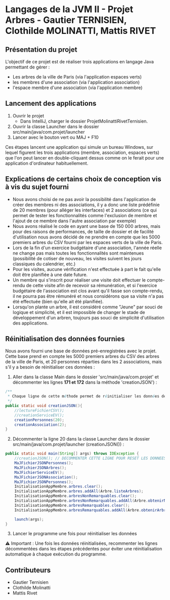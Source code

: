 # Langages de la JVM II - Projet Arbres - Gautier TERNISIEN, Clothilde MOLINATTI, Mattis RIVET

## Présentation du projet
L'objectif de ce projet est de réaliser trois applications
en langage Java permettant de gérer :
- Les arbres de la ville de Paris (via l'application espaces verts)
- les membres d'une association (via l'application association)
- l'espace membre d'une association (via l'application membre)


## Lancement des applications
1. Ouvrir le projet 
   - Dans IntelliJ, charger le dossier ProjetMolinattiRivetTernisien.
2. Ouvrir la classe Launcher dans le dossier src/main/java/com.projet/launcher
3. Lancer avec le bouton vert ou MAJ + F10

Ces étapes lancent une application qui simule un bureau Windows, sur lequel 
figurent les trois applications (membre, association, espaces verts) que l'on peut 
lancer en double-cliquant dessus comme on le ferait pour une application
d'ordinateur habituellement.

## Explications de certains choix de conception vis à vis du sujet fourni
- Nous avons choisi de ne pas avoir la possibilité dans l'application de créer des membres ni des associations, 
il y a donc une liste prédéfinie de 20 membres (pour alléger les interfaces) et 2 associations 
(ce qui permet de tester les fonctionnalités comme l'exclusion de membre et l'ajout de ce membre dans l'autre association par exemple)
- Nous avons réalisé le code en ayant une base de 150 000 arbres, mais pour des raisons de performances, de taille de dossier et de facilité d'utilisation
nous avons décidé de ne prendre en compte que les 5000 premiers arbres du CSV fourni par les espaces verts de la ville de Paris.
- Lors de la fin d'un exercice budgétaire d'une association, l'année réelle ne change pas mais toutes les fonctionnalités
sont maintenues (possibilité de cotiser de nouveau, les visites suivent les jours classiques du calendrier, etc.)
- Pour les visites, aucune vérification n'est effectuée à part le fait qu'elle doit être planifiée à une date future.
- Un membre qui s'inscrit pour réaliser une visite doit effectuer le compte-rendu de cette visite afin de recevoir sa rémunération, 
et si l'exercice budgétaire de l'association est clos avant qu'il fasse son compte-rendu, il ne pourra pas être rémunéré et nous considérons que sa visite n'a pas été effectuée (bien qu'elle ait été planifiée).
- Lorsqu'on plante un arbre, il est considéré comme "Jeune" par souci de logique et simplicité, et il est impossible de changer le stade de développement d'un arbren, toujours pas souci de simplicité d'utilisation des applications.

## Réinitialisation des données fournies 
Nous avons fourni une base de données pré-enregistrées avec le projet. Cette base prend
en compte les 5000 premiers arbres du CSV des arbres de la ville de Paris, 
et 20 personnes réparties dans les 2 associations, 
mais s'il y a besoin de réinitialiser ces données : 

1. Aller dans la classe Main dans le dossier 'src/main/java/com.projet' et 
décommenter les lignes
**171 et 172** dans la méthode 'creationJSON') : 

```java
/**
 * Chaque ligne de cette méthode permet de réinitialiser les données de l'application.
 */
public static void creationJSON(){
    //lectureFichierCSV();
    //creationServiceEV();
    creationPersonnes(20);
    creationAssociation(2);
}
```
2. Décommenter la ligne 20 dans la classe Launcher dans le dossier 
src/main/java/com.projet/launcher (creationJSON()) :

```java
public static void main(String[] args) throws IOException {
    //creationJSON(); // DECOMMENTER CETTE LIGNE POUR RESET LES DONNEES
    MaJFichierJSONPersonnes();
    MaJFichierJSONArbres();
    MaJFichierServiceEV();
    MaJFichierJSONAssociation();
    MaJFichierJSONPersonnes();
    InitialisationAppMembre.arbres.clear();
    InitialisationAppMembre.arbres.addAll(Arbre.listeArbres);
    InitialisationAppMembre.arbresNonRemarquables.clear();
    InitialisationAppMembre.arbresNonRemarquables.addAll(Arbre.obtenirNonRemarquables());
    InitialisationAppMembre.arbresRemarquables.clear();
    InitialisationAppMembre.arbresRemarquables.addAll(Arbre.obtenirArbreRemarquables());

    launch(args);
}
```

3. Lancer le programme une fois pour réinitialiser les données 

⚠️ Important : Une fois les données réinitialisées, recommenter les lignes 
décommentées dans les étapes précédentes pour éviter une réinitialisation 
automatique à chaque exécution du programme.

## Contributeurs
- Gautier Ternisien
- Clothilde Molinatti
- Mattis Rivet

